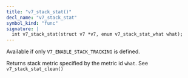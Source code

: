 ```yaml
---
title: "v7_stack_stat()"
decl_name: "v7_stack_stat"
symbol_kind: "func"
signature: |
  int v7_stack_stat(struct v7 *v7, enum v7_stack_stat_what what);
---
```


Available if only `V7_ENABLE_STACK_TRACKING` is defined.

Returns stack metric specified by the metric id `what`. See
`v7_stack_stat_clean()` 

